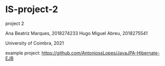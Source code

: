 # IS-project-2

project 2

Ana Beatriz Marques, 2018274233 Hugo Miguel Abreu, 2018275541

University of Coimbra, 2021

example project: https://github.com/AntoniossLopes/JavaJPA-Hibernate-EJB
